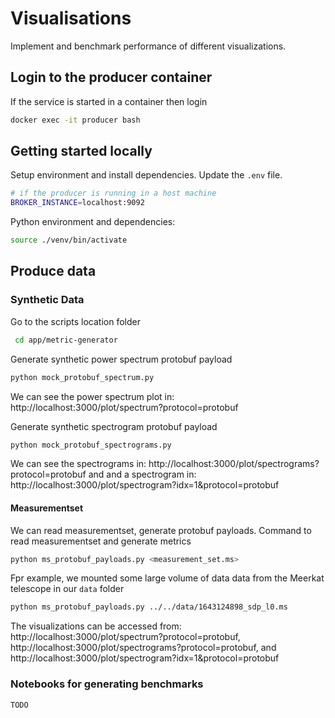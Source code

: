 # Visualisations

Implement and benchmark performance of different visualizations.

## Login to the producer container

If the service is started in a container then login

```bash
docker exec -it producer bash
```

## Getting started locally

Setup environment and install dependencies. Update the `.env` file.

```bash
# if the producer is running in a host machine
BROKER_INSTANCE=localhost:9092
```

Python environment and dependencies:

```bash
source ./venv/bin/activate
```

## Produce data

### Synthetic Data

Go to the scripts location folder

```bash
 cd app/metric-generator
```

Generate synthetic power spectrum protobuf payload

```bash
python mock_protobuf_spectrum.py
```

We can see the power spectrum plot in: http://localhost:3000/plot/spectrum?protocol=protobuf

Generate synthetic spectrogram protobuf payload

```bash
python mock_protobuf_spectrograms.py
```

We can see the spectrograms in: http://localhost:3000/plot/spectrograms?protocol=protobuf and and a spectrogram in: http://localhost:3000/plot/spectrogram?idx=1&protocol=protobuf

#### Measurementset

We can read measurementset, generate protobuf payloads. Command to read measurementset and generate metrics

```bash
python ms_protobuf_payloads.py <measurement_set.ms>
```

Fpr example, we mounted some large volume of data data from the Meerkat telescope in our `data` folder

```bash
python ms_protobuf_payloads.py ../../data/1643124898_sdp_l0.ms
```

The visualizations can be accessed from:
http://localhost:3000/plot/spectrum?protocol=protobuf,
http://localhost:3000/plot/spectrograms?protocol=protobuf, and
http://localhost:3000/plot/spectrogram?idx=1&protocol=protobuf

### Notebooks for generating benchmarks

```bash
TODO
```
